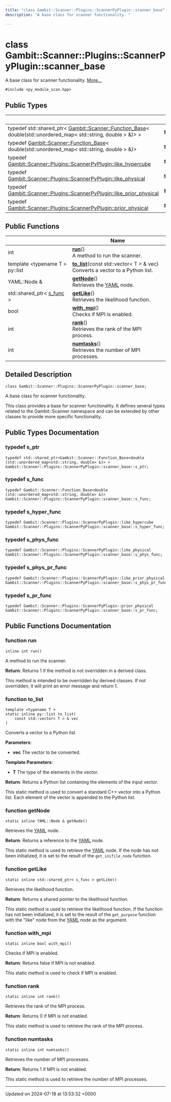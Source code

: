 ```yaml
---
title: "class Gambit::Scanner::Plugins::ScannerPyPlugin::scanner_base"
description: "A base class for scanner functionality. "

---
```


# class Gambit::Scanner::Plugins::ScannerPyPlugin::scanner_base



A base class for scanner functionality.  [More...](#detailed-description)


`#include <py_module_scan.hpp>`

## Public Types

|                | Name           |
| -------------- | -------------- |
| typedef std::shared_ptr< [Gambit::Scanner::Function_Base](/documentation/code/classes/classgambit_1_1scanner_1_1function__base/)< double(std::unordered_map< std::string, double > &)> > | **[s_ptr](/documentation/code/classes/classgambit_1_1scanner_1_1plugins_1_1scannerpyplugin_1_1scanner__base/#typedef-s-ptr)**  |
| typedef [Gambit::Scanner::Function_Base](/documentation/code/classes/classgambit_1_1scanner_1_1function__base/)< double(std::unordered_map< std::string, double > &)> | **[s_func](/documentation/code/classes/classgambit_1_1scanner_1_1plugins_1_1scannerpyplugin_1_1scanner__base/#typedef-s-func)**  |
| typedef [Gambit::Scanner::Plugins::ScannerPyPlugin::like_hypercube](/documentation/code/classes/structgambit_1_1scanner_1_1plugins_1_1scannerpyplugin_1_1like__hypercube/) | **[s_hyper_func](/documentation/code/classes/classgambit_1_1scanner_1_1plugins_1_1scannerpyplugin_1_1scanner__base/#typedef-s-hyper-func)**  |
| typedef [Gambit::Scanner::Plugins::ScannerPyPlugin::like_physical](/documentation/code/classes/structgambit_1_1scanner_1_1plugins_1_1scannerpyplugin_1_1like__physical/) | **[s_phys_func](/documentation/code/classes/classgambit_1_1scanner_1_1plugins_1_1scannerpyplugin_1_1scanner__base/#typedef-s-phys-func)**  |
| typedef [Gambit::Scanner::Plugins::ScannerPyPlugin::like_prior_physical](/documentation/code/classes/structgambit_1_1scanner_1_1plugins_1_1scannerpyplugin_1_1like__prior__physical/) | **[s_phys_pr_func](/documentation/code/classes/classgambit_1_1scanner_1_1plugins_1_1scannerpyplugin_1_1scanner__base/#typedef-s-phys-pr-func)**  |
| typedef [Gambit::Scanner::Plugins::ScannerPyPlugin::prior_physical](/documentation/code/classes/structgambit_1_1scanner_1_1plugins_1_1scannerpyplugin_1_1prior__physical/) | **[s_pr_func](/documentation/code/classes/classgambit_1_1scanner_1_1plugins_1_1scannerpyplugin_1_1scanner__base/#typedef-s-pr-func)**  |

## Public Functions

|                | Name           |
| -------------- | -------------- |
| int | **[run](/documentation/code/classes/classgambit_1_1scanner_1_1plugins_1_1scannerpyplugin_1_1scanner__base/#function-run)**()<br>A method to run the scanner.  |
| template <typename T \> <br>py::list | **[to_list](/documentation/code/classes/classgambit_1_1scanner_1_1plugins_1_1scannerpyplugin_1_1scanner__base/#function-to-list)**(const std::vector< T > & vec)<br>Converts a vector to a Python list.  |
| YAML::Node & | **[getNode](/documentation/code/classes/classgambit_1_1scanner_1_1plugins_1_1scannerpyplugin_1_1scanner__base/#function-getnode)**()<br>Retrieves the [YAML](/documentation/code/namespaces/namespaceyaml/) node.  |
| std::shared_ptr< [s_func](/documentation/code/classes/classgambit_1_1scanner_1_1function__base/) > | **[getLike](/documentation/code/classes/classgambit_1_1scanner_1_1plugins_1_1scannerpyplugin_1_1scanner__base/#function-getlike)**()<br>Retrieves the likelihood function.  |
| bool | **[with_mpi](/documentation/code/classes/classgambit_1_1scanner_1_1plugins_1_1scannerpyplugin_1_1scanner__base/#function-with-mpi)**()<br>Checks if MPI is enabled.  |
| int | **[rank](/documentation/code/classes/classgambit_1_1scanner_1_1plugins_1_1scannerpyplugin_1_1scanner__base/#function-rank)**()<br>Retrieves the rank of the MPI process.  |
| int | **[numtasks](/documentation/code/classes/classgambit_1_1scanner_1_1plugins_1_1scannerpyplugin_1_1scanner__base/#function-numtasks)**()<br>Retrieves the number of MPI processes.  |

## Detailed Description

```
class Gambit::Scanner::Plugins::ScannerPyPlugin::scanner_base;
```

A base class for scanner functionality. 

This class provides a base for scanner functionality. It defines several types related to the Gambit::Scanner namespace and can be extended by other classes to provide more specific functionality. 

## Public Types Documentation

### typedef s_ptr

```
typedef std::shared_ptr<Gambit::Scanner::Function_Base<double (std::unordered_map<std::string, double> &)> > Gambit::Scanner::Plugins::ScannerPyPlugin::scanner_base::s_ptr;
```


### typedef s_func

```
typedef Gambit::Scanner::Function_Base<double (std::unordered_map<std::string, double> &)> Gambit::Scanner::Plugins::ScannerPyPlugin::scanner_base::s_func;
```


### typedef s_hyper_func

```
typedef Gambit::Scanner::Plugins::ScannerPyPlugin::like_hypercube Gambit::Scanner::Plugins::ScannerPyPlugin::scanner_base::s_hyper_func;
```


### typedef s_phys_func

```
typedef Gambit::Scanner::Plugins::ScannerPyPlugin::like_physical Gambit::Scanner::Plugins::ScannerPyPlugin::scanner_base::s_phys_func;
```


### typedef s_phys_pr_func

```
typedef Gambit::Scanner::Plugins::ScannerPyPlugin::like_prior_physical Gambit::Scanner::Plugins::ScannerPyPlugin::scanner_base::s_phys_pr_func;
```


### typedef s_pr_func

```
typedef Gambit::Scanner::Plugins::ScannerPyPlugin::prior_physical Gambit::Scanner::Plugins::ScannerPyPlugin::scanner_base::s_pr_func;
```


## Public Functions Documentation

### function run

```
inline int run()
```

A method to run the scanner. 

**Return**: Returns 1 if the method is not overridden in a derived class. 

This method is intended to be overridden by derived classes. If not overridden, it will print an error message and return 1.


### function to_list

```
template <typename T >
static inline py::list to_list(
    const std::vector< T > & vec
)
```

Converts a vector to a Python list. 

**Parameters**: 

  * **vec** The vector to be converted. 


**Template Parameters**: 

  * **T** The type of the elements in the vector. 


**Return**: Returns a Python list containing the elements of the input vector. 

This static method is used to convert a standard C++ vector into a Python list. Each element of the vector is appended to the Python list.


### function getNode

```
static inline YAML::Node & getNode()
```

Retrieves the [YAML](/documentation/code/namespaces/namespaceyaml/) node. 

**Return**: Returns a reference to the [YAML](/documentation/code/namespaces/namespaceyaml/) node. 

This static method is used to retrieve the [YAML](/documentation/code/namespaces/namespaceyaml/) node. If the node has not been initialized, it is set to the result of the `get_inifile_node` function.


### function getLike

```
static inline std::shared_ptr< s_func > getLike()
```

Retrieves the likelihood function. 

**Return**: Returns a shared pointer to the likelihood function. 

This static method is used to retrieve the likelihood function. If the function has not been initialized, it is set to the result of the `get_purpose` function with the "like" node from the [YAML](/documentation/code/namespaces/namespaceyaml/) node as the argument.


### function with_mpi

```
static inline bool with_mpi()
```

Checks if MPI is enabled. 

**Return**: Returns false if MPI is not enabled. 

This static method is used to check if MPI is enabled.


### function rank

```
static inline int rank()
```

Retrieves the rank of the MPI process. 

**Return**: Returns 0 if MPI is not enabled. 

This static method is used to retrieve the rank of the MPI process.


### function numtasks

```
static inline int numtasks()
```

Retrieves the number of MPI processes. 

**Return**: Returns 1 if MPI is not enabled. 

This static method is used to retrieve the number of MPI processes.


-------------------------------

Updated on 2024-07-18 at 13:53:32 +0000